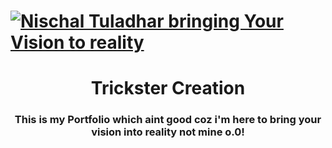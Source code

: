 # [![Nischal Tuladhar bringing Your Vision to reality](https://pbs.twimg.com/tweet_video_thumb/FF8ePeUVUAEgMUM?format=jpg&name=large)](https://tricksterweb.netlify.app)

<h1 align="center">
  Trickster Creation
</h1>
<h3 align="center">
  This is my Portfolio which aint good coz i'm here to bring your vision into reality not mine o.0!
</h3>
